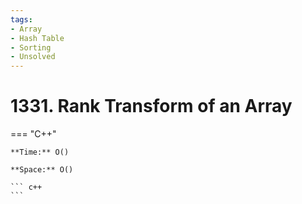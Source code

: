 ```yaml
---
tags:
- Array
- Hash Table
- Sorting
- Unsolved
---
```



# 1331. Rank Transform of an Array

=== "C++"

    **Time:** O()

    **Space:** O()

    ``` c++
    ```